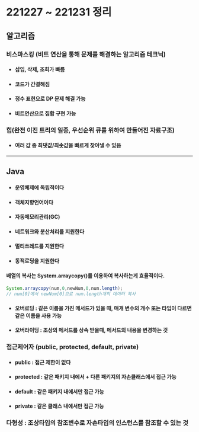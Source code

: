 # 221227 ~ 221231 정리
## 알고리즘
### 비스마스킹 (비트 연산을 통해 문제를 해결하는 알고리즘 테크닉)
* #### 삽입, 삭제, 조회가 빠름
* #### 코드가 간결해짐
* #### 정수 표현으로 DP 문제 해결 가능
* #### 비트연산으로 집합 구현 가능

### 힙(완전 이진 트리의 일종, 우선순위 큐를 위하여 만들어진 자료구조)
* #### 여러 값 중 최댓값/최솟값을 빠르게 찾아낼 수 있음

---
## Java
* #### 운영체제에 독립적이다
* #### 객체지향언어이다
* #### 자동메모리관리(GC)
* #### 네트워크와 분산처리를 지원한다
* #### 멀티쓰레드를 지원한다
* #### 동적로딩을 지원한다

#### 배열의 복사는 System.arraycopy()를 이용하여 복사하는게 효율적이다.
```java
System.arraycopy(num,0,newNum,0,num.length);
// num[0]에서 newNum[0]으로 num.length개의 데이터 복사
```
* #### 오버로딩 : 같은 이름을 가진 메서드가 있을 때, 매개 변수의 개수 또는 타입이 다르면 같은 이름을 사용 가능
* #### 오버라이딩 : 조상의 메서드를 상속 받을때, 메서드의 내용을 변경하는 것

### 접근제어자 (public, protected, default, private)
* #### public : 접근 제한이 없다
* #### protected : 같은 패키지 내에서 + 다른 패키지의 자손클래스에서 접근 가능
* #### default : 같은 패키지 내에서만 접근 가능
* #### private : 같은 클래스 내에서만 접근 가능

### 다형성 : 조상타입의 참조변수로 자손타입의 인스턴스를 참조할 수 있는 것
